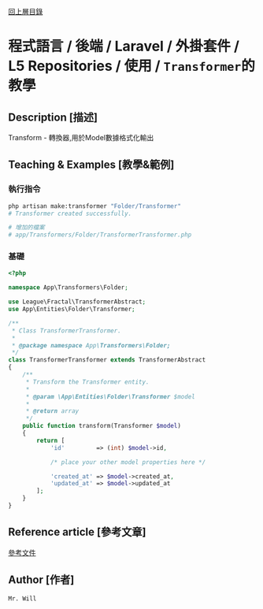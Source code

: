 [回上層目錄](../README.md)

# 程式語言 / 後端 / Laravel / 外掛套件 / L5 Repositories / 使用 / `Transformer`的教學

## **Description [描述]**
Transform - 轉換器,用於Model數據格式化輸出

## **Teaching & Examples [教學&範例]**
### 執行指令
```bash
php artisan make:transformer "Folder/Transformer"
# Transformer created successfully.

# 增加的檔案
# app/Transformers/Folder/TransformerTransformer.php
```

### 基礎
```php
<?php

namespace App\Transformers\Folder;

use League\Fractal\TransformerAbstract;
use App\Entities\Folder\Transformer;

/**
 * Class TransformerTransformer.
 *
 * @package namespace App\Transformers\Folder;
 */
class TransformerTransformer extends TransformerAbstract
{
    /**
     * Transform the Transformer entity.
     *
     * @param \App\Entities\Folder\Transformer $model
     *
     * @return array
     */
    public function transform(Transformer $model)
    {
        return [
            'id'         => (int) $model->id,

            /* place your other model properties here */

            'created_at' => $model->created_at,
            'updated_at' => $model->updated_at
        ];
    }
}
```

## **Reference article [參考文章]**
[參考文件](https://segmentfault.com/a/1190000021698434)

## **Author [作者]**
`Mr. Will`
